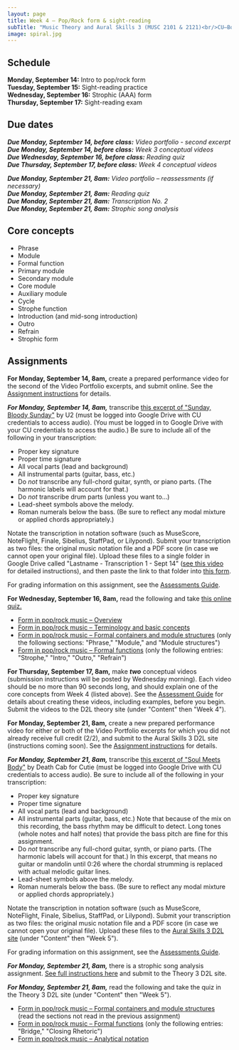 ```yaml
---
layout: page
title: Week 4 – Pop/Rock form & sight-reading
subTitle: "Music Theory and Aural Skills 3 (MUSC 2101 & 2121)<br/>CU–Boulder, Fall 2015<br/>Kris Shaffer, Ph.D. – coordinator"
image: spiral.jpg
---
```


## Schedule

**Monday, September 14:** Intro to pop/rock form  
**Tuesday, September 15:** Sight-reading practice  
**Wednesday, September 16:** Strophic (AAA) form  
**Thursday, September 17:** Sight-reading exam

## Due dates

***Due Monday, September 14, before class:*** *Video portfolio - second excerpt*  
***Due Monday, September 14, before class:*** *Week 3 conceptual videos*  
***Due Wednesday, September 16, before class:*** *Reading quiz*  
***Due Thursday, September 17, before class:*** *Week 4 conceptual videos*  

***Due Monday, September 21, 8am:*** *Video portfolio – reassessments (if necessary)*  
***Due Monday, September 21, 8am:*** *Reading quiz*  
***Due Monday, September 21, 8am:*** *Transcription No. 2*  
***Due Monday, September 21, 8am:*** *Strophic song analysis*


## Core concepts

- Phrase  
- Module  
- Formal function  
- Primary module  
- Secondary module  
- Core module  
- Auxiliary module  
- Cycle  
- Strophe function  
- Introduction (and mid-song introduction)  
- Outro  
- Refrain  
- Strophic form  

## Assignments

**For Monday, September 14, 8am,** create a prepared performance video for the second of the Video Portfolio excerpts, and submit online. See the [Assignment instructions](/popRockVideoPortfolio/) for details.

***For Monday, September 14, 8am,*** transcribe [this excerpt of "Sunday, Bloody Sunday"](https://drive.google.com/open?id=0B9o4hmKNoi6cfkFiTkNLMnNkQmVaNjFVZXloaGpFb3JGdDlmaXZMaTBfWDJSQnFQbFNNTEU) by U2 (must be logged into Google Drive with CU credentials to access audio). (You must be logged in to Google Drive with your CU credentials to access the audio.) Be sure to include all of the following in your transcription:

- Proper key signature  
- Proper time signature  
- All vocal parts (lead and background)  
- All instrumental parts (guitar, bass, etc.)  
- Do *not* transcribe any full-chord guitar, synth, or piano parts. (The harmonic labels will account for that.)  
- Do *not* transcribe drum parts (unless you want to...)  
- Lead-sheet symbols above the melody.  
- Roman numerals below the bass. (Be sure to reflect any modal mixture or applied chords appropriately.)

Notate the transcription in notation software (such as MuseScore, NoteFlight, Finale, Sibelius, StaffPad, or Lilypond). Submit your transcription as two files: the original music notation file and a PDF score (in case we cannot open your original file). Upload these files to a single folder in Google Drive called "Lastname - Transcription 1 - Sept 14" ([see this video](https://vimeo.com/138322605) for detailed instructions), and then paste the link to that folder into [this form](https://docs.google.com/forms/d/1ViI8S07FmtJ9iWZAMxWItvvL3MD4got9TWG31xcpCAs/viewform?usp=send_form).

For grading information on this assignment, see the [Assessments Guide](/assessments/).

**For Wednesday, September 16, 8am,** read the following and take [this online quiz.](https://docs.google.com/forms/d/1bXRq81p_1-RhS7gLnIIJHo2fBQZre_enJ5SC0veirV4/viewform?usp=send_form)

- [Form in pop/rock music – Overview](http://openmusictheory.com/popRockForm.html)  
- [Form in pop/rock music – Terminology and basic concepts](http://openmusictheory.com/popRockForm-terms)  
- [Form in pop/rock music – Formal containers and module structures](http://openmusictheory.com/popRockForm-containers) (only the following sections: "Phrase," "Module," and "Module structures")  
- [Form in pop/rock music – Formal functions](http://openmusictheory.com/popRockForm-functions) (only the following entries: "Strophe," "Intro," "Outro," "Refrain")  


**For Thursday, September 17, 8am,** make ***two*** conceptual videos (submission instructions will be posted by Wednesday morning). Each video should be no more than 90 seconds long, and should explain one of the core concepts from Week 4 (listed above). See the [Assessment Guide](/assessments/) for details about creating these videos, including examples, before you begin. Submit the videos to the D2L theory site (under "Content" then "Week 4").

**For Monday, September 21, 8am,** create a new prepared performance video for either or both of the Video Portfolio excerpts for which you did not already receive full credit (2/2), and submit to the Aural Skills 3 D2L site (instructions coming soon). See the [Assignment instructions](/popRockVideoPortfolio/) for details.

***For Monday, September 21, 8am,*** transcribe [this excerpt of "Soul Meets Body"](https://drive.google.com/a/colorado.edu/folderview?id=0B9o4hmKNoi6cNTA0ZDdBV3ltX0k&usp=sharing) by Death Cab for Cutie (must be logged into Google Drive with CU credentials to access audio). Be sure to include all of the following in your transcription:

- Proper key signature  
- Proper time signature  
- All vocal parts (lead and background)  
- All instrumental parts (guitar, bass, etc.) Note that because of the mix on this recording, the bass rhythm may be difficult to detect. Long tones (whole notes and half notes) that provide the bass pitch are fine for this assignment.  
- Do *not* transcribe any full-chord guitar, synth, or piano parts. (The harmonic labels will account for that.) In this excerpt, that means no guitar or mandolin until 0:26 where the chordal strumming is replaced with actual melodic guitar lines.  
- Lead-sheet symbols above the melody.  
- Roman numerals below the bass. (Be sure to reflect any modal mixture or applied chords appropriately.)

Notate the transcription in notation software (such as MuseScore, NoteFlight, Finale, Sibelius, StaffPad, or Lilypond). Submit your transcription as two files: the original music notation file and a PDF score (in case we cannot open your original file). Upload these files to the [Aural Skills 3 D2L site](https://learn.colorado.edu/d2l/home/120555) (under "Content" then "Week 5").

For grading information on this assignment, see the [Assessments Guide](/assessments/).

***For Monday, September 21, 8am,*** there is a strophic song analysis assignment. [See full instructions here](/analysisStrophic/) and submit to the Theory 3 D2L site.

***For Monday, September 21, 8am,*** read the following and take the quiz in the Theory 3 D2L site (under "Content" then "Week 5"). 

- [Form in pop/rock music – Formal containers and module structures](http://openmusictheory.com/popRockForm-containers) (read the sections not read in the previous assignment)  
- [Form in pop/rock music – Formal functions](http://openmusictheory.com/popRockForm-functions) (only the following entries: "Bridge," "Closing Rhetoric")  
- [Form in pop/rock music – Analytical notation](http://openmusictheory.com/popRockForm-notation)  
